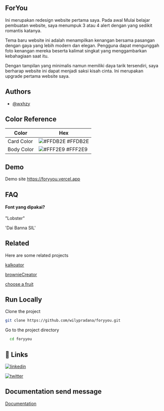 
## ForYou


Ini merupakan redesign  website pertama saya. Pada awal Mulai belajar pembuatan website, saya menumpuk 3 atau 4 alert dengan yang sedikit romantis katanya. 

Tema baru website ini adalah menampilkan kenangan bersama pasangan dengan gaya yang lebih modern dan elegan. Pengguna dapat mengunggah foto kenangan mereka beserta kalimat singkat yang menggambarkan kebahagiaan saat itu.

Dengan tampilan yang minimalis namun memiliki daya tarik tersendiri, saya berharap website ini dapat menjadi saksi kisah cinta. Ini merupakan upgrade pertama website saya. 
## Authors

- [@wxhzy](https://www.github.com/wilypradana)

## Color Reference

| Color             | Hex                                                                |
| ----------------- | ------------------------------------------------------------------ |
| Card Color | ![#FFDB2E](https://via.placeholder.com/10/FFDB2E?text=+) #FFDB2E |
| Body Color | ![#FFF2E9](https://via.placeholder.com/10/FFF2E9?text=+) #FFF2E9 |



## Demo

Demo site
 <https://foryyou.vercel.app>

## FAQ

#### Font yang dipakai?
"Lobster" 

'Dai Banna SIL'



## Related

Here are some related projects

[kalkoator](https://kalkoator.rf.gd)

[brownieCreator](https://browniecreator.rf.gd)

[choose a fruit](https://chosseafruitremake.vercel.app/)


## Run Locally

Clone the project

```bash
git clone https://github.com/wilypradana/foryyou.git
```

Go to the project directory

```bash
  cd foryyou
```


## 🔗 Links

[![linkedin](https://img.shields.io/badge/linkedin-0A66C2?style=for-the-badge&logo=instagram&logoColor=white)](https://www.instagram.com/wxhzyyy/)

[![twitter](https://img.shields.io/badge/twitter-1DA1F2?style=for-the-badge&logo=facebook&logoColor=white)](https://facebook.com/wilpradana)


## Documentation send message

[Documentation](https://github.com/jamiewilson/form-to-google-sheets#readme)

